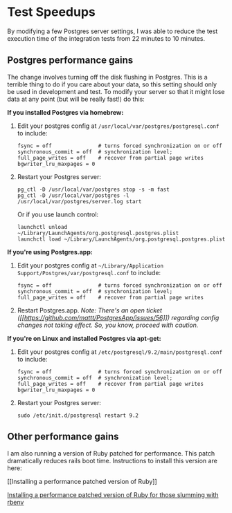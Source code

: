 # Test Speedups

By modifying a few Postgres server settings, I was able to reduce
the test execution time of the integration tests from 22 minutes
to 10 minutes.

## Postgres performance gains

The change involves turning off the disk flushing in
Postgres. This is a terrible thing to do if you care about your
data, so this setting should only be used in development and
test. To modify your server so that it might lose data at any
point (but will be really fast!) do this:

**If you installed Postgres via homebrew:**

 1. Edit your postgres config at `/usr/local/var/postgres/postgresql.conf` to include:

        fsync = off               # turns forced synchronization on or off
        synchronous_commit = off  # synchronization level;
        full_page_writes = off    # recover from partial page writes
        bgwriter_lru_maxpages = 0

 2. Restart your Postgres server:

        pg_ctl -D /usr/local/var/postgres stop -s -m fast
        pg_ctl -D /usr/local/var/postgres -l /usr/local/var/postgres/server.log start

    Or if you use launch control:

        launchctl unload ~/Library/LaunchAgents/org.postgresql.postgres.plist
        launchctl load ~/Library/LaunchAgents/org.postgresql.postgres.plist

**If you're using Postgres.app:**

 1. Edit your postgres config at `~/Library/Application Support/Postgres/var/postgresql.conf` to include:

        fsync = off               # turns forced synchronization on or off
        synchronous_commit = off  # synchronization level;
        full_page_writes = off    # recover from partial page writes

 2. Restart Postgres.app. _Note: There's an open ticket ([[https://github.com/mattt/PostgresApp/issues/56]]) regarding config changes not taking effect. So, you know, proceed with caution._


**If you're on Linux and installed Postgres via apt-get:**

 1. Edit your postgres config at `/etc/postgresql/9.2/main/postgresql.conf` to include:

        fsync = off               # turns forced synchronization on or off
        synchronous_commit = off  # synchronization level;
        full_page_writes = off    # recover from partial page writes
        bgwriter_lru_maxpages = 0

 2. Restart your Postgres server:

        sudo /etc/init.d/postgresql restart 9.2

## Other performance gains

I am also running a version of Ruby patched for performance. This
patch dramatically reduces rails boot time. Instructions to
install this version are here:

[[Installing a performance patched version of Ruby]]

[Installing a performance patched version of Ruby for those slumming with rbenv](https://gist.github.com/1688857?utm_source=rubyweekly&utm_medium=email)

 
